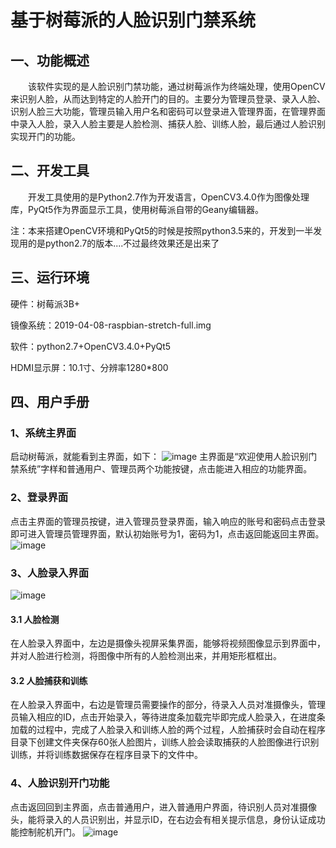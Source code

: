 # 基于树莓派的人脸识别门禁系统

## 一、功能概述
&emsp;&emsp;该软件实现的是人脸识别门禁功能，通过树莓派作为终端处理，使用OpenCV来识别人脸，从而达到特定的人脸开门的目的。主要分为管理员登录、录入人脸、识别人脸三大功能，管理员输入用户名和密码可以登录进入管理界面，在管理界面中录入人脸，录入人脸主要是人脸检测、捕获人脸、训练人脸，最后通过人脸识别实现开门的功能。

## 二、开发工具
&emsp;&emsp;开发工具使用的是Python2.7作为开发语言，OpenCV3.4.0作为图像处理库，PyQt5作为界面显示工具，使用树莓派自带的Geany编辑器。

注：本来搭建OpenCV环境和PyQt5的时候是按照python3.5来的，开发到一半发现用的是python2.7的版本....不过最终效果还是出来了

## 三、运行环境
硬件：树莓派3B+

镜像系统：2019-04-08-raspbian-stretch-full.img

软件：python2.7+OpenCV3.4.0+PyQt5

HDMI显示屏：10.1寸、分辨率1280*800

## 四、用户手册
### 1、系统主界面
启动树莓派，就能看到主界面，如下：
![image](https://note.youdao.com/yws/api/personal/file/20242355ABB944ADBCD920197AF758B2?method=download&shareKey=589a6e92faf56f38e0edb05bddbd122b)
主界面是“欢迎使用人脸识别门禁系统”字样和普通用户、管理员两个功能按键，点击能进入相应的功能界面。

### 2、登录界面
点击主界面的管理员按键，进入管理员登录界面，输入响应的账号和密码点击登录即可进入管理员管理界面，默认初始账号为1，密码为1，点击返回能返回主界面。
![image](https://note.youdao.com/yws/api/personal/file/39359DDF68E348169723D6ACB9DCE06E?method=download&shareKey=f7cf265b18759eb12371f6b15e82443f)

### 3、人脸录入界面
![image](https://note.youdao.com/yws/api/personal/file/C884B31EB077466FA26A3CEBDFF4D3F6?method=download&shareKey=a18c84c8bab2651f018522bcce671d4c)

#### 3.1 人脸检测
在人脸录入界面中，左边是摄像头视屏采集界面，能够将视频图像显示到界面中，并对人脸进行检测，将图像中所有的人脸检测出来，并用矩形框框出。

#### 3.2 人脸捕获和训练
在人脸录入界面中，右边是管理员需要操作的部分，待录入人员对准摄像头，管理员输入相应的ID，点击开始录入，等待进度条加载完毕即完成人脸录入，在进度条加载的过程中，完成了人脸录入和训练人脸的两个过程，人脸捕获时会自动在程序目录下创建文件夹保存60张人脸图片，训练人脸会读取捕获的人脸图像进行识别训练，并将训练数据保存在程序目录下的文件中。

### 4、人脸识别开门功能
点击返回回到主界面，点击普通用户，进入普通用户界面，待识别人员对准摄像头，能将录入的人员识别出，并显示ID，在右边会有相关提示信息，身份认证成功能控制舵机开门。
![image](https://note.youdao.com/yws/api/personal/file/14ABB237F7124661992BB3045971547B?method=download&shareKey=c56967a8a4868a6bde4aff68ec216b66)


